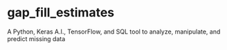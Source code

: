 # gap_fill_estimates
A Python, Keras A.I., TensorFlow, and SQL tool to analyze, manipulate, and predict missing data
